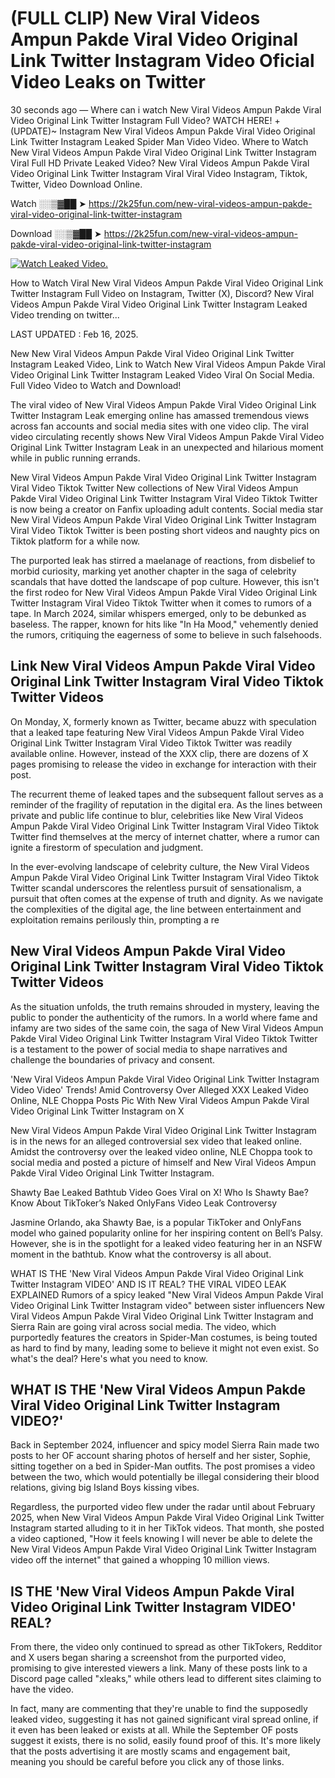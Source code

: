 # (FULL CLIP) New Viral Videos Ampun Pakde Viral Video Original Link Twitter Instagram Video Oficial Video Leaks on Twitter

30 seconds ago — Where can i watch New Viral Videos Ampun Pakde Viral Video Original Link Twitter Instagram Full Video? WATCH HERE! +(UPDATE)~ Instagram New Viral Videos Ampun Pakde Viral Video Original Link Twitter Instagram Leaked Spider Man Video Video. Where to Watch New Viral Videos Ampun Pakde Viral Video Original Link Twitter Instagram Viral Full HD Private Leaked Video? New Viral Videos Ampun Pakde Viral Video Original Link Twitter Instagram Viral Viral Video Instagram, Tiktok, Twitter, Video Download Online.

Watch ░░▒▓██ ➤ https://2k25fun.com/new-viral-videos-ampun-pakde-viral-video-original-link-twitter-instagram

Download ░░▒▓██ ➤ https://2k25fun.com/new-viral-videos-ampun-pakde-viral-video-original-link-twitter-instagram

[![Watch Leaked Video.](https://miro.medium.com/v2/resize:fit:828/format:webp/1*cilzJN44JGOrTw9NJCrNHA.gif "Watch Leaked Video")](https://2k25fun.com/new-viral-videos-ampun-pakde-viral-video-original-link-twitter-instagram)

How to Watch Viral New Viral Videos Ampun Pakde Viral Video Original Link Twitter Instagram Full Video on Instagram, Twitter (X), Discord? New Viral Videos Ampun Pakde Viral Video Original Link Twitter Instagram Leaked Video trending on twitter...

LAST UPDATED : Feb 16, 2025.

New New Viral Videos Ampun Pakde Viral Video Original Link Twitter Instagram Leaked Video, Link to Watch New Viral Videos Ampun Pakde Viral Video Original Link Twitter Instagram Leaked Video Viral On Social Media. Full Video Video to Watch and Download!

The viral video of New Viral Videos Ampun Pakde Viral Video Original Link Twitter Instagram Leak emerging online has amassed tremendous views across fan accounts and social media sites with one video clip. The viral video circulating recently shows New Viral Videos Ampun Pakde Viral Video Original Link Twitter Instagram Leak in an unexpected and hilarious moment while in public running errands.

New Viral Videos Ampun Pakde Viral Video Original Link Twitter Instagram Viral Video Tiktok Twitter New collections of New Viral Videos Ampun Pakde Viral Video Original Link Twitter Instagram Viral Video Tiktok Twitter is now being a creator on Fanfix uploading adult contents. Social media star New Viral Videos Ampun Pakde Viral Video Original Link Twitter Instagram Viral Video Tiktok Twitter is been posting short videos and naughty pics on Tiktok platform for a while now.

The purported leak has stirred a maelanage of reactions, from disbelief to morbid curiosity, marking yet another chapter in the saga of celebrity scandals that have dotted the landscape of pop culture. However, this isn't the first rodeo for New Viral Videos Ampun Pakde Viral Video Original Link Twitter Instagram Viral Video Tiktok Twitter when it comes to rumors of a tape. In March 2024, similar whispers emerged, only to be debunked as baseless. The rapper, known for hits like "In Ha Mood," vehemently denied the rumors, critiquing the eagerness of some to believe in such falsehoods.

## Link New Viral Videos Ampun Pakde Viral Video Original Link Twitter Instagram Viral Video Tiktok Twitter Videos

On Monday, X, formerly known as Twitter, became abuzz with speculation that a leaked tape featuring New Viral Videos Ampun Pakde Viral Video Original Link Twitter Instagram Viral Video Tiktok Twitter was readily available online. However, instead of the XXX clip, there are dozens of X pages promising to release the video in exchange for interaction with their post.

The recurrent theme of leaked tapes and the subsequent fallout serves as a reminder of the fragility of reputation in the digital era. As the lines between private and public life continue to blur, celebrities like New Viral Videos Ampun Pakde Viral Video Original Link Twitter Instagram Viral Video Tiktok Twitter find themselves at the mercy of internet chatter, where a rumor can ignite a firestorm of speculation and judgment.

In the ever-evolving landscape of celebrity culture, the New Viral Videos Ampun Pakde Viral Video Original Link Twitter Instagram Viral Video Tiktok Twitter scandal underscores the relentless pursuit of sensationalism, a pursuit that often comes at the expense of truth and dignity. As we navigate the complexities of the digital age, the line between entertainment and exploitation remains perilously thin, prompting a re

##  New Viral Videos Ampun Pakde Viral Video Original Link Twitter Instagram Viral Video Tiktok Twitter Videos

As the situation unfolds, the truth remains shrouded in mystery, leaving the public to ponder the authenticity of the rumors. In a world where fame and infamy are two sides of the same coin, the saga of New Viral Videos Ampun Pakde Viral Video Original Link Twitter Instagram Viral Video Tiktok Twitter is a testament to the power of social media to shape narratives and challenge the boundaries of privacy and consent.

'New Viral Videos Ampun Pakde Viral Video Original Link Twitter Instagram Video Video' Trends! Amid Controversy Over Alleged XXX Leaked Video Online, NLE Choppa Posts Pic With New Viral Videos Ampun Pakde Viral Video Original Link Twitter Instagram on X

New Viral Videos Ampun Pakde Viral Video Original Link Twitter Instagram is in the news for an alleged controversial sex video that leaked online. Amidst the controversy over the leaked video online, NLE Choppa took to social media and posted a picture of himself and New Viral Videos Ampun Pakde Viral Video Original Link Twitter Instagram.

Shawty Bae Leaked Bathtub Video Goes Viral on X! Who Is Shawty Bae? Know About TikToker’s Naked OnlyFans Video Leak Controversy

Jasmine Orlando, aka Shawty Bae, is a popular TikToker and OnlyFans model who gained popularity online for her inspiring content on Bell’s Palsy. However, she is in the spotlight for a leaked video featuring her in an NSFW moment in the bathtub. Know what the controversy is all about.

WHAT IS THE 'New Viral Videos Ampun Pakde Viral Video Original Link Twitter Instagram VIDEO' AND IS IT REAL? THE VIRAL VIDEO LEAK EXPLAINED Rumors of a spicy leaked "New Viral Videos Ampun Pakde Viral Video Original Link Twitter Instagram video" between sister influencers New Viral Videos Ampun Pakde Viral Video Original Link Twitter Instagram and Sierra Rain are going viral across social media. The video, which purportedly features the creators in Spider-Man costumes, is being touted as hard to find by many, leading some to believe it might not even exist. So what's the deal? Here's what you need to know.

## WHAT IS THE 'New Viral Videos Ampun Pakde Viral Video Original Link Twitter Instagram VIDEO?'

Back in September 2024, influencer and spicy model Sierra Rain made two posts to her OF account sharing photos of herself and her sister, Sophie, sitting together on a bed in Spider-Man outfits. The post promises a video between the two, which would potentially be illegal considering their blood relations, giving big Island Boys kissing vibes.

Regardless, the purported video flew under the radar until about February 2025, when New Viral Videos Ampun Pakde Viral Video Original Link Twitter Instagram started alluding to it in her TikTok videos. That month, she posted a video captioned, "How it feels knowing I will never be able to delete the New Viral Videos Ampun Pakde Viral Video Original Link Twitter Instagram video off the internet" that gained a whopping 10 million views.

## IS THE 'New Viral Videos Ampun Pakde Viral Video Original Link Twitter Instagram VIDEO' REAL?

From there, the video only continued to spread as other TikTokers, Redditor and X users began sharing a screenshot from the purported video, promising to give interested viewers a link. Many of these posts link to a Discord page called "xleaks," while others lead to different sites claiming to have the video.

In fact, many are commenting that they're unable to find the supposedly leaked video, suggesting it has not gained significant viral spread online, if it even has been leaked or exists at all. While the September OF posts suggest it exists, there is no solid, easily found proof of this. It's more likely that the posts advertising it are mostly scams and engagement bait, meaning you should be careful before you click any of those links.